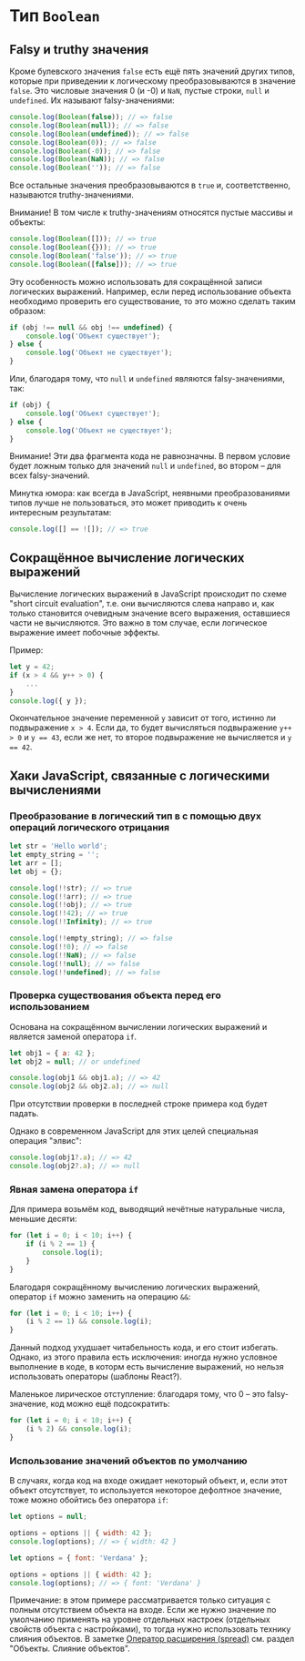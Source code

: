 # Тип `Boolean`

## Falsy и truthy значения

Кроме булевского значения `false` есть ещё пять значений других типов, которые при приведении к логическому преобразовываются в значение `false`. Это числовые значения 0 (и -0) и `NaN`, пустые строки, `null` и `undefined`. Их называют falsy-значениями:

```js
console.log(Boolean(false)); // => false
console.log(Boolean(null)); // => false
console.log(Boolean(undefined)); // => false
console.log(Boolean(0)); // => false
console.log(Boolean(-0)); // => false
console.log(Boolean(NaN)); // => false
console.log(Boolean('')); // => false
```

Все остальные значения преобразовываются в `true` и, соответственно, называются truthy-значениями.

Внимание! В том числе к truthy-значениям относятся пустые массивы и объекты:

```js
console.log(Boolean([])); // => true
console.log(Boolean({})); // => true
console.log(Boolean('false')); // => true
console.log(Boolean([false])); // => true
```

Эту особенность можно использовать для сокращённой записи логических выражений. Например, если перед использование объекта необходимо проверить его существование, то это можно сделать таким образом:

```js
if (obj !== null && obj !== undefined) {
    console.log('Объект существует');
} else {
    console.log('Объект не существует');
}
```

Или, благодаря тому, что `null` и `undefined` являются falsy-значениями, так:

```js
if (obj) {
    console.log('Объект существует');
} else {
    console.log('Объект не существует');
}
```

Внимание! Эти два фрагмента кода не равнозначны. В первом условие будет ложным только для значений `null` и `undefined`, во втором – для всех falsy-значений.

Минутка юмора: как всегда в JavaScript, неявными преобразованиями типов лучше не пользоваться, это может приводить к очень интересным результатам:

```js
console.log([] == ![]); // => true
```

## Сокращённое вычисление логических выражений

Вычисление логических выражений в JavaScript происходит по схеме "short circuit evaluation", т.е. они вычисляются слева направо и, как только становится очевидным значение всего выражения, оставшиеся части не вычисляются. Это важно в том случае, если логическое выражение имеет побочные эффекты.

Пример:

```js
let y = 42;
if (x > 4 && y++ > 0) {
    ...
}
console.log({ y });
```

Окончательное значение переменной `y` зависит от того, истинно ли подвыражение `x > 4`. Если да, то будет вычисляться подвыражение `y++ > 0` и `y == 43`, если же нет, то второе подвыражение не вычисляется и `y == 42`.

## Хаки JavaScript, связанные с логическими вычислениями

### Преобразование в логический тип в с помощью двух операций логического отрицания

```js
let str = 'Hello world';
let empty_string = '';
let arr = [];
let obj = {};

console.log(!!str); // => true
console.log(!!arr); // => true
console.log(!!obj); // => true
console.log(!!42); // => true
console.log(!!Infinity); // => true

console.log(!!empty_string); // => false
console.log(!!0); // => false
console.log(!!NaN); // => false
console.log(!!null); // => false
console.log(!!undefined); // => false
```

### Проверка существования объекта перед его использованием

Основана на сокращённом вычислении логических выражений и является заменой оператора `if`.

```js
let obj1 = { a: 42 };
let obj2 = null; // or undefined

console.log(obj1 && obj1.a); // => 42
console.log(obj2 && obj2.a); // => null
```

При отсутствии проверки в последней строке примера код будет падать.

Однако в современном JavaScript для этих целей специальная операция "элвис":

```js
console.log(obj1?.a); // => 42
console.log(obj2?.a); // => null
```


### Явная замена оператора `if`

Для примера возьмём код, выводящий нечётные натуральные числа, меньшие десяти:

```js
for (let i = 0; i < 10; i++) {
    if (i % 2 == 1) {
        console.log(i);
    }
}
```

Благодаря сокращённому вычислению логических выражений, оператор `if` можно заменить на операцию `&&`:

```js
for (let i = 0; i < 10; i++) {
    (i % 2 == 1) && console.log(i);
}
```

Данный подход ухудшает читабельность кода, и его стоит избегать. Однако, из этого правила есть исключения: иногда нужно условное выполнение в коде, в которм есть вычисление выражений, но нельзя использовать операторы (шаблоны React?).

Маленькое лирическое отступление: благодаря тому, что 0 – это falsy-значение, код можно ещё подсократить:

```js
for (let i = 0; i < 10; i++) {
    (i % 2) && console.log(i);
}
```

### Использование значений объектов по умолчанию

В случаях, когда код на входе ожидает некоторый объект, и, если этот объект отсутствует, то используется некоторое дефолтное значение, тоже можно обойтись без оператора `if`:

```js
let options = null;

options = options || { width: 42 };
console.log(options); // => { width: 42 }
```

```js
let options = { font: 'Verdana' };

options = options || { width: 42 };
console.log(options); // => { font: 'Verdana' }
```

Примечание: в этом примере рассматривается только ситуация с полным отсутствием объекта на входе. Если же нужно значение по умолчанию применять на уровне отдельных настроек (отдельных свойств объекта с настройками), то тогда нужно использовать технику слияния объектов. В заметке [Оператор расширения (spread)](spread.md#объекты "spread") см. раздел "Объекты. Слияние объектов".
